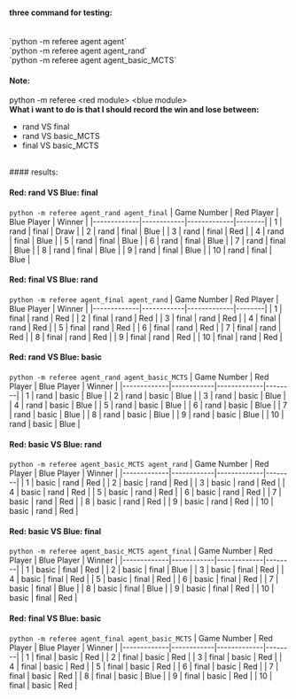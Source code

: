 #### three command for testing:
<br>
`python -m referee agent agent`
<br>
`python -m referee agent agent_rand`
<br>
`python -m referee agent agent_basic_MCTS`

#### Note:<br>
python -m referee <red module\> <blue module\>
<br>
**What i want to do is that I should record the win and lose between:**
- rand VS final
- rand VS basic_MCTS
- final VS basic_MCTS
<br>
#### results:
<br>

#### Red: rand VS Blue: final
`python -m referee agent_rand agent_final`
| Game Number | Red Player | Blue Player | Winner |
|-------------|------------|-------------|--------|
| 1           | rand       | final       | Draw   |
| 2           | rand       | final       | Blue   |
| 3           | rand       | final       | Red    |
| 4           | rand       | final       | Blue   |
| 5           | rand       | final       | Blue   |
| 6           | rand       | final       | Blue   |
| 7           | rand       | final       | Blue   |
| 8           | rand       | final       | Blue   |
| 9           | rand       | final       | Blue   |
| 10          | rand       | final       | Blue   |

#### Red: final VS Blue: rand
`python -m referee agent_final agent_rand`
| Game Number | Red Player | Blue Player | Winner |
|-------------|------------|-------------|--------|
| 1           | final      | rand        | Red    |
| 2           | final      | rand        | Red    |
| 3           | final      | rand        | Red    |
| 4           | final      | rand        | Red    |
| 5           | final      | rand        | Red    |
| 6           | final      | rand        | Red    |
| 7           | final      | rand        | Red    |
| 8           | final      | rand        | Red    |
| 9           | final      | rand        | Red    |
| 10          | final      | rand        | Red    |

#### Red: rand VS Blue: basic
`python -m referee agent_rand agent_basic_MCTS`
| Game Number | Red Player | Blue Player | Winner |
|-------------|------------|-------------|--------|
| 1           | rand       | basic       | Blue   |
| 2           | rand       | basic       | Blue   |
| 3           | rand       | basic       | Blue   |
| 4           | rand       | basic       | Blue   |
| 5           | rand       | basic       | Blue   |
| 6           | rand       | basic       | Blue   |
| 7           | rand       | basic       | Blue   |
| 8           | rand       | basic       | Blue   |
| 9           | rand       | basic       | Blue   |
| 10          | rand       | basic       | Blue   |

#### Red: basic VS Blue: rand
`python -m referee agent_basic_MCTS agent_rand`
| Game Number | Red Player | Blue Player | Winner |
|-------------|------------|-------------|--------|
| 1           | basic      | rand        | Red    |
| 2           | basic      | rand        | Red    |
| 3           | basic      | rand        | Red    |
| 4           | basic      | rand        | Red    |
| 5           | basic      | rand        | Red    |
| 6           | basic      | rand        | Red    |
| 7           | basic      | rand        | Red    |
| 8           | basic      | rand        | Red    |
| 9           | basic      | rand        | Red    |
| 10          | basic      | rand        | Red    |

#### Red: basic VS Blue: final
`python -m referee agent_basic_MCTS agent_final`
| Game Number | Red Player | Blue Player | Winner |
|-------------|------------|-------------|--------|
| 1           | basic      | final       | Red    |
| 2           | basic      | final       | Blue   |
| 3           | basic      | final       | Red    |
| 4           | basic      | final       | Red    |
| 5           | basic      | final       | Red    |
| 6           | basic      | final       | Red    |
| 7           | basic      | final       | Blue   |
| 8           | basic      | final       | Blue   |
| 9           | basic      | final       | Red    |
| 10          | basic      | final       | Red    |

#### Red: final VS Blue: basic
`python -m referee agent_final agent_basic_MCTS`
| Game Number | Red Player | Blue Player | Winner |
|-------------|------------|-------------|--------|
| 1           | final      | basic       | Red    |
| 2           | final      | basic       | Red    |
| 3           | final      | basic       | Red    |
| 4           | final      | basic       | Red    |
| 5           | final      | basic       | Red    |
| 6           | final      | basic       | Red    |
| 7           | final      | basic       | Red    |
| 8           | final      | basic       | Blue   |
| 9           | final      | basic       | Red    |
| 10          | final      | basic       | Red    |

